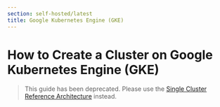 ```yaml
---
section: self-hosted/latest
title: Google Kubernetes Engine (GKE)
---
```


<script context="module">
  export const prerender = true;
</script>

# How to Create a Cluster on Google Kubernetes Engine (GKE)

> This guide has been deprecated. Please use the [Single Cluster Reference Architecture](../reference-architecture/single-cluster-ref-arch) instead.
